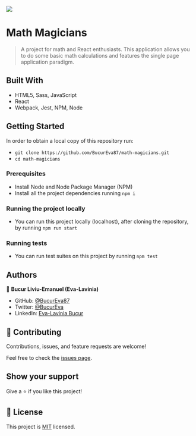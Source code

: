 ![](https://img.shields.io/badge/Microverse-blueviolet)

# Math Magicians

> A project for math and React enthusiasts. This application allows you to do some basic math calculations and features the single page application paradigm.


## Built With

- HTML5, Sass, JavaScript
- React
- Webpack, Jest, NPM, Node

<!-- ## Live Demo (if available) -->

<!-- [Live Demo Link](https://livedemo.com) -->


## Getting Started

In order to obtain a local copy of this repository run:

- `git clone https://github.com/BucurEva87/math-magicians.git`
- `cd math-magicians`

### Prerequisites

- Install Node and Node Package Manager (NPM)
- Install all the project dependencies running `npm i`

### Running the project locally

- You can run this project locally (localhost), after cloning the repository, by running `npm run start`

### Running tests

- You can run test suites on this project by running `npm test`

<!-- ## Live Demo -->

<!-- [Live Demo Link](https://bucureva87.github.io/cinema/dist/) -->

<!-- ## Live Preview -->

<!-- ![Live Preview](https://i.postimg.cc/cHncpKLv/Screenshot-from-2022-09-07-22-28-09.png) -->

## Authors

👤 **Bucur Liviu-Emanuel (Eva-Lavinia)**

- GitHub: [@BucurEva87](https://github.com/BucurEva87)
- Twitter: [@BucurEva](https://twitter.com/BucurEva)
- LinkedIn: [Eva-Lavinia Bucur](https://www.linkedin.com/in/eva-lavinia-bucur-89626b1b7)

## 🤝 Contributing

Contributions, issues, and feature requests are welcome!

Feel free to check the [issues page](../../issues/).

## Show your support

Give a ⭐️ if you like this project!

<!-- ## Acknowledgments

- Hat tip to anyone whose code was used
- Inspiration
- etc -->

## 📝 License

This project is [MIT](./LICENSE) licensed.

